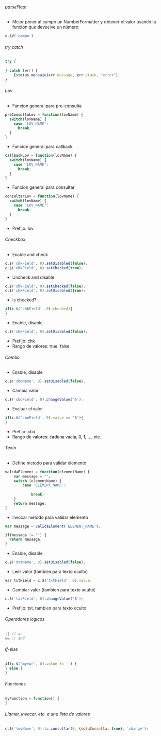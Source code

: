 ###### parseFloat
- Mejor poner al campo un NumberFormatter y obtener el valor usando la funcion que devuelve un número:
```js
c.$V('campo')
```
###### try catch
```js
try {
    
} catch (err) {
    Estatus.mensaje(err.message, err.stack, "error");
}
```
###### Lov
- Funcion general para pre-consulta
```js
preConsultaLov = function(lovName) {
  switch(lovName) {
    case 'LOV_NAME':
      break;
  }
}
```
- Funcion general para callback
```js
callbackLov = function(lovName) {
  switch(lovName) {
    case 'LOV_NAME':
      break;
  }
}
```
- Funcion general para consultar
```js
consultarLov = function(lovName) {
  switch(lovName) {
    case 'LOV_NAME':
      break;
  }
}
```
- Prefijo: lov
###### Checkbox
- Enable and check
```js
c.$('chkField', 0).setDisabled(false);
c.$('chkField', 0).setChecked(true);
```
- Uncheck and disable
```js
c.$('chkField', 0).setChecked(false);
c.$('chkField', 0).setDisabled(true);
```
- Is checked?
```js
if(c.$('chkField', 0).checked){
}
```
- Enable, disable
```js
c.$('chkField', 0).setDisabled(false);
```
- Prefijo: chk
- Rango de valores: true, false
###### Combo
- Enable, disable
```js
c.$('cboName', 0).setDisabled(false);
```
- Cambia valor
```js
c.$('cboField', 0).changeValue('6');
```
- Evaluar el valor
```js
if(c.$('cboField', 0).value == '0'){
}
```
- Prefijo: cbo
- Rango de valores: cadena vacia, 0, 1, ..., etc.
###### Texto
- Define metodo para validar elemento
```js
validaElement = function(elementName) {
    var message = '';
    switch (elementName) {
        case 'ELEMENT_NAME':
            
            break;
    }
    return message;
}
```
- Invocar metodo para validar elemento
```js
var message = validaElement('ELEMENT_NAME');

if(message != '') {
  return message;
}
```
- Enable, disable
```js
c.$('txtName', 0).setDisabled(false);
```
- Leer valor (tambien para texto oculto)
```js
var txtField = c.$('txtField', 0).value;
```
- Cambiar valor (tambien para texto oculto)
```js
c.$('txtField', 0).changeValue('6');
```
- Prefijo: txt, tambien para texto oculto
###### Operadores logicos
```js
|| // or
&& // and
```
###### If-else
```js
if(c.$('myvar', 0).value != '') {
} else {
}
```
###### Funciones
```js
myFunction = function() {
}
```
###### Llamar, invocar, etc. a una lista de valores
```js
c.$('lovName', 0).lv.consultar(0, {soloConsulta: true}, 'change');
```
